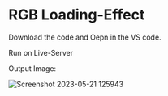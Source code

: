 # RGB Loading-Effect

Download the code and Oepn in the VS code.

Run on Live-Server

Output Image:

![Screenshot 2023-05-21 125943](https://github.com/rohanmr/Loading-Effect/assets/122428641/206f5c58-7a1c-46c4-8434-ec584129c912)

